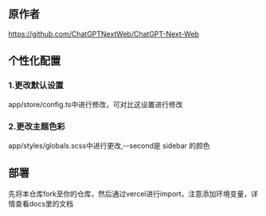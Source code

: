 ## 原作者
https://github.com/ChatGPTNextWeb/ChatGPT-Next-Web

## 个性化配置
###  1.更改默认设置
app/store/config.ts中进行修改，可对比这设置进行修改

### 2.更改主题色彩
app/styles/globals.scss中进行更改,--second是 sidebar 的颜色

## 部署
先将本仓库fork至你的仓库，然后通过vercel进行import，注意添加环境变量，详情查看docs里的文档